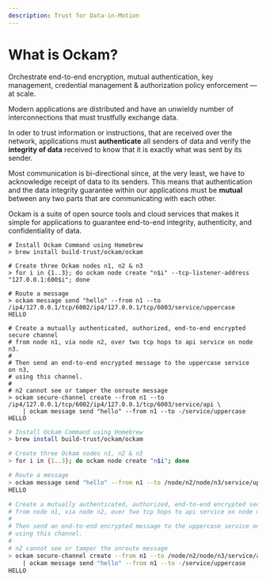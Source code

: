 ```yaml
---
description: Trust for Data-in-Motion
---
```


# What is Ockam?

Orchestrate end-to-end encryption, mutual authentication, key management, credential management & authorization policy enforcement — at scale.

Modern applications are distributed and have an unwieldy number of interconnections that must trustfully exchange data.

In oder to trust information or instructions, that are received over the network, applications must **authenticate** all senders of data and verify the **integrity of data** received to know that it is exactly what was sent by its sender.

Most communication is bi-directional since, at the very least, we have to acknowledge receipt of data to its senders. This means that authentication and the data integrity guarantee within our applications must be **mutual** between any two parts that are communicating with each other.&#x20;



























Ockam is a suite of open source tools and cloud services that makes it simple for applications to guarantee end-to-end integrity, authenticity, and confidentiality of data.









```shell
# Install Ockam Command using Homebrew
> brew install build-trust/ockam/ockam

# Create three Ockam nodes n1, n2 & n3
> for i in {1..3}; do ockam node create "n$i" --tcp-listener-address "127.0.0.1:600$i"; done

# Route a message 
> ockam message send "hello" --from n1 --to /ip4/127.0.0.1/tcp/6002/ip4/127.0.0.1/tcp/6003/service/uppercase
HELLO

# Create a mutually authenticated, authorized, end-to-end encrypted secure channel
# from node n1, via node n2, over two tcp hops to api service on node n3.
#
# Then send an end-to-end encrypted message to the uppercase service on n3,
# using this channel.
# 
# n2 cannot see or tamper the onroute message
> ockam secure-channel create --from n1 --to /ip4/127.0.0.1/tcp/6002/ip4/127.0.0.1/tcp/6003/service/api \
    | ockam message send "hello" --from n1 --to -/service/uppercase
HELLO

```

```bash
# Install Ockam Command using Homebrew
> brew install build-trust/ockam/ockam

# Create three Ockam nodes n1, n2 & n3
> for i in {1..3}; do ockam node create "n$i"; done

# Route a message
> ockam message send "hello" --from n1 --to /node/n2/node/n3/service/uppercase
HELLO

# Create a mutually authenticated, authorized, end-to-end encrypted secure channel
# from node n1, via node n2, over two tcp hops to api service on node n3.
#
# Then send an end-to-end encrypted message to the uppercase service on n3,
# using this channel.
# 
# n2 cannot see or tamper the onroute message
> ockam secure-channel create --from n1 --to /node/n2/node/n3/service/api \
    | ockam message send "hello" --from n1 --to -/service/uppercase
HELLO
```

